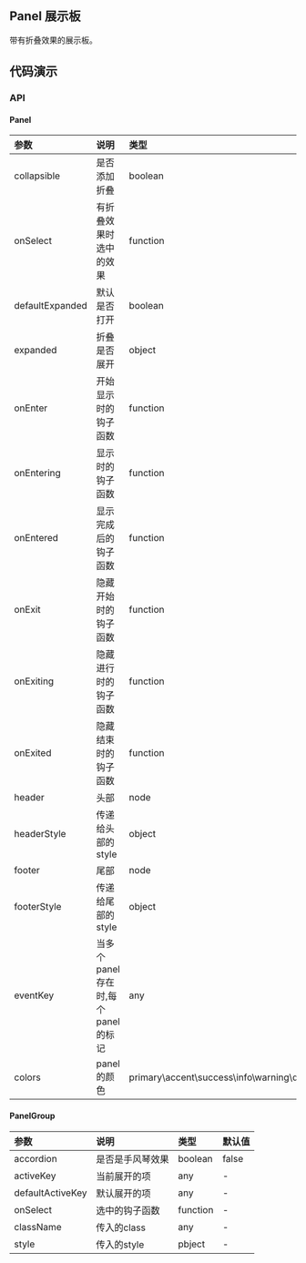 ## Panel 展示板

带有折叠效果的展示板。

## 代码演示

### API

#### Panel

|参数|说明|类型|默认值|
|:---|:-----|:----|:------|
|collapsible|是否添加折叠|boolean|-|
|onSelect|有折叠效果时选中的效果|function|-|
|defaultExpanded|默认是否打开|boolean|false|
|expanded|折叠是否展开|object|-|
|onEnter|开始显示时的钩子函数|function|-|
|onEntering|显示时的钩子函数|function|-|
|onEntered|显示完成后的钩子函数|function|-|
|onExit|隐藏开始时的钩子函数|function|-|
|onExiting|隐藏进行时的钩子函数|function|-|
|onExited|隐藏结束时的钩子函数|function|-|
|header|头部|node|-|
|headerStyle|传递给头部的style|object|-|
|footer|尾部|node|-|
|footerStyle|传递给尾部的style|object|-|
|eventKey|当多个panel存在时,每个panel的标记|any|-|
|colors|panel的颜色|primary\accent\success\info\warning\danger\default\bordered|default|

#### PanelGroup

|参数|说明|类型|默认值|
|:---|:-----|:----|:------|
|accordion|是否是手风琴效果|boolean|false|
|activeKey|当前展开的项|any|-|
|defaultActiveKey|默认展开的项|any|-|
|onSelect|选中的钩子函数|function|-|
|className|传入的class|any|-|
|style|传入的style|pbject|-|
